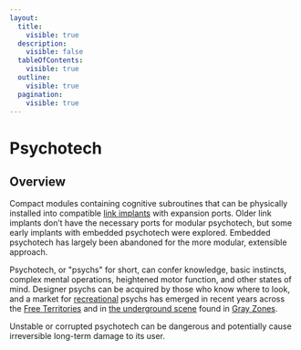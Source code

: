 ```yaml
---
layout:
  title:
    visible: true
  description:
    visible: false
  tableOfContents:
    visible: true
  outline:
    visible: true
  pagination:
    visible: true
---
```


# Psychotech

## Overview

Compact modules containing cognitive subroutines that can be physically installed into compatible [link implants](links.md) with expansion ports. Older link implants don’t have the necessary ports for modular psychotech, but some early implants with embedded psychotech were explored. Embedded psychotech has largely been abandoned for the more modular, extensible approach.

Psychotech, or "psychs" for short, can confer knowledge, basic instincts, complex mental operations, heightened motor function, and other states of mind. Designer psychs can be acquired by those who know where to look, and a market for [recreational](../gata/underground-scene/recreational-drugs.md) psychs has emerged in recent years across the [Free Territories](../free-territories/) and in [the underground scene](../gata/underground-scene/) found in [Gray Zones](../gata/politics/gray-zones.md).

Unstable or corrupted psychotech can be dangerous and potentially cause irreversible long-term damage to its user.
